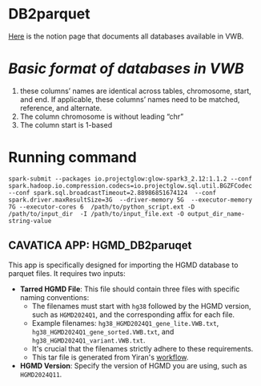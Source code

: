 # DB2parquet
[Here](https://www.notion.so/d3b/f958b89d2fc343a7bcfa41e4dfaa0a90?v=951ee808eb714a7fbf3239397941f648) is the notion page that documents all databases available in VWB.

# *Basic format of databases in VWB* 
  1. these columns’ names are identical across tables, chromosome, start, and end. If applicable, these columns’ names need to be matched, reference, and alternate.
  2. The column chromosome is without leading “chr”
  3. The column start is 1-based

# Running command
`spark-submit
--packages io.projectglow:glow-spark3_2.12:1.1.2 --conf spark.hadoop.io.compression.codecs=io.projectglow.sql.util.BGZFCodec  --conf spark.sql.broadcastTimeout=2.88986851674124  --conf spark.driver.maxResultSize=3G  --driver-memory 5G  --executor-memory 7G --executor-cores 6  /path/to/python_script.ext
 -D /path/to/input_dir  -I /path/to/input_file.ext -O output_dir_name-string-value`


## CAVATICA APP: HGMD_DB2paruqet
This app is specifically designed for importing the HGMD database to parquet files. It requires two inputs:

- **Tarred HGMD File**: This file should contain three files with specific naming conventions:
  - The filenames must start with `hg38` followed by the HGMD version, such as `HGMD2024Q1`, and the corresponding affix for each file.
  - Example filenames: `hg38_HGMD2024Q1_gene_lite.VWB.txt`, `hg38_HGMD2024Q1_gene_sorted.VWB.txt`, and `hg38_HGMD2024Q1_variant.VWB.txt`.
  - It's crucial that the filenames strictly adhere to these requirements.
  - This tar file is generated from Yiran's [workflow](https://github.com/Yiran-Guo/Annovar-database-update#updating-hgmd-2020q1).
- **HGMD Version**: Specify the version of HGMD you are using, such as `HGMD2024Q11`.
